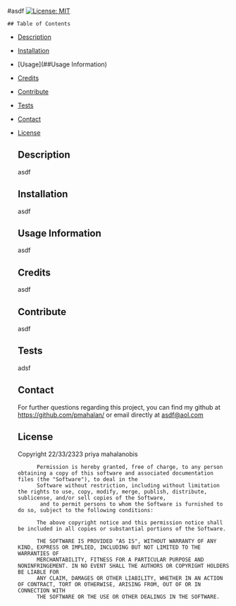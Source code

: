 #asdf                      [![License: MIT](https://img.shields.io/badge/License-MIT-yellow.svg)](https://opensource.org/licenses/MIT)

    ## Table of Contents 

* [Description](##Description)

* [Installation](##Installation)

* [Usage](##Usage Information)

* [Credits](##Credits)

* [Contribute](##Contribute)

* [Tests](##Tests)

* [Contact](##Contact)

* [License](##License)

    ## Description
    asdf
    
    ## Installation
    asdf
    
    ## Usage Information
    asdf

    ## Credits
    asdf
    
    ## Contribute
    asdf
    
    ## Tests
    adsf

    ## Contact
    For further questions regarding this project, you can find my github at https://github.com/pmahalan/ 
    or email directly at asdf@aol.com

    ## License
     Copyright 22/33/2323  priya mahalanobis

            Permission is hereby granted, free of charge, to any person obtaining a copy of this software and associated documentation files (the "Software"), to deal in the 
            Software without restriction, including without limitation the rights to use, copy, modify, merge, publish, distribute, sublicense, and/or sell copies of the Software,
             and to permit persons to whom the Software is furnished to do so, subject to the following conditions:
            
            The above copyright notice and this permission notice shall be included in all copies or substantial portions of the Software.
            
            THE SOFTWARE IS PROVIDED "AS IS", WITHOUT WARRANTY OF ANY KIND, EXPRESS OR IMPLIED, INCLUDING BUT NOT LIMITED TO THE WARRANTIES OF 
            MERCHANTABILITY, FITNESS FOR A PARTICULAR PURPOSE AND NONINFRINGEMENT. IN NO EVENT SHALL THE AUTHORS OR COPYRIGHT HOLDERS BE LIABLE FOR
            ANY CLAIM, DAMAGES OR OTHER LIABILITY, WHETHER IN AN ACTION OF CONTRACT, TORT OR OTHERWISE, ARISING FROM, OUT OF OR IN CONNECTION WITH
            THE SOFTWARE OR THE USE OR OTHER DEALINGS IN THE SOFTWARE. 

